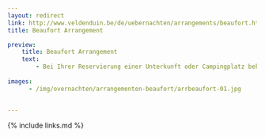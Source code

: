 ```yaml
---
layout: redirect
link: http://www.veldenduin.be/de/uebernachten/arrangements/beaufort.html
title: Beaufort Arrangement

preview:
    title: Beaufort Arrangement
    text: 
        - Bei Ihrer Reservierung einer Unterkunft oder Campingplatz bekommen Sie ein Kunstwerkchen in Marzipan und Schokolade sowie auch ein Beaufort-Führer.
        
images:
      - /img/overnachten/arrangementen-beaufort/arrbeaufort-01.jpg


---
```


{% include links.md %}

